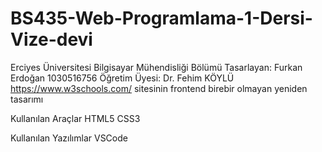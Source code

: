 # BS435-Web-Programlama-1-Dersi-Vize-devi
Erciyes Üniversitesi Bilgisayar Mühendisliği Bölümü
Tasarlayan: Furkan Erdoğan 1030516756
Öğretim Üyesi: Dr. Fehim KÖYLÜ
https://www.w3schools.com/ sitesinin frontend birebir olmayan yeniden tasarımı

Kullanılan Araçlar
HTML5
CSS3

Kullanılan Yazılımlar
VSCode
